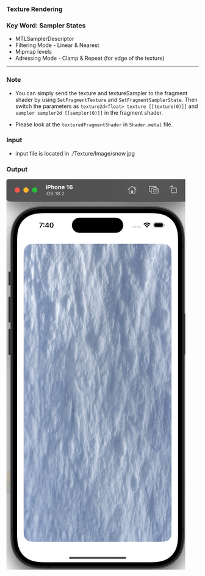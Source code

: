 ### Texture Rendering

### Key Word: Sampler States
* MTLSamplerDescriptor
* Filtering Mode - Linear & Nearest
* Mipmap levels
* Adressing Mode - Clamp & Repeat (for edge of the texture)
---

### Note 
* You can simply send the texture and textureSampler to the fragment shader by using `SetFragmentTexture` and `SetFragmentSamplerState`. Then switch the parameters as `texture2d<float> texture [[texture(0)]]` and `sampler sampler2d [[sampler(0)]]` in the fragment shader.

* Please look at the `texturedFragmentShader` in `Shader.metal` file.

### Input
* input file is located in ./Texture/Image/snow.jpg

### Output

![image](../asset/img/snow.png)

